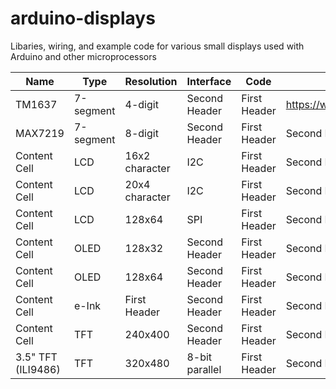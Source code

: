 # arduino-displays
Libaries, wiring, and example code for various small displays used with Arduino and other microprocessors



| Name  | Type | Resolution  | Interface | Code  | Purchase |
| ------------- | ------------- | ------------- | ------------- | ------------- | ------------- |
| TM1637 | 7-segment | 4-digit | Second Header | First Header  | https://www.banggood.com/custlink/GDD3zSq2qk |
| MAX7219 | 7-segment  | 8-digit | Second Header | First Header  | Second Header |
| Content Cell  | LCD | 16x2 character | I2C | First Header  | Second Header |
| Content Cell  | LCD  | 20x4 character | I2C | First Header  | Second Header |
| Content Cell  | LCD | 128x64 | SPI | First Header  | Second Header |
| Content Cell  | OLED | 128x32  | Second Header | First Header  | Second Header |
| Content Cell  | OLED | 128x64 | Second Header | First Header  | Second Header |
| Content Cell  | e-Ink | First Header  | Second Header | First Header  | Second Header |
| Content Cell  | TFT | 240x400 | Second Header | First Header  | Second Header |
| 3.5" TFT (ILI9486) | TFT | 320x480 | 8-bit parallel | First Header  | Second Header |
